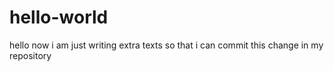 # hello-world
hello now i am just writing extra texts so that i can commit this change in my repository
